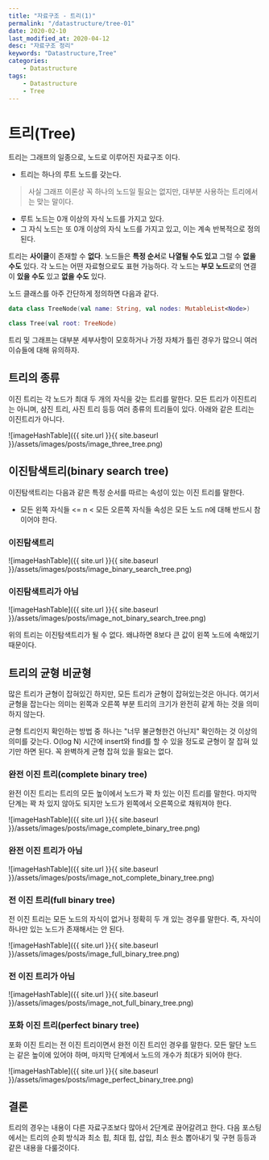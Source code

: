 ```yaml
---
title: "자료구조 - 트리(1)"
permalink: "/datastructure/tree-01"
date: 2020-02-10
last_modified_at: 2020-04-12
desc: "자료구조 정리"
keywords: "Datastructure,Tree"
categories: 
    - Datastructure
tags: 
    - Datastructure 
    - Tree
---
```


# 트리(Tree)

트리는 그래프의 일종으로, 노드로 이루어진 자료구조 이다.

* 트리는 하나의 루트 노드를 갖는다. 
> 사실 그래프 이론상 꼭 하나의 노드일 필요는 없지만, 대부분 사용하는 트리에서는 맞는 말이다.
* 루트 노드는 0개 이상의 자식 노드를 가지고 있다.
* 그 자식 노드는 또 0개 이상의 자식 노드를 가지고 있고, 이는 계속 반복적으로 정의 된다.

트리는 <b>사이클</b>이 존재할 수 <b>없다</b>. 노드들은 <b>특정 순서</b>로 <b>나열될 수도 있고</b> 그럴 수 <b>없을 수도</b> 있다. 각 노드는 어떤 자료형으로도 표현 가능하다. 각 노드는 <b>부모 노드</b>로의 연결이 <b>있을 수도</b> 있고 <b>없을 수도</b> 있다.

노드 클래스를 아주 간단하게 정의하면 다음과 같다.

```kotlin
data class TreeNode(val name: String, val nodes: MutableList<Node>)
```

```kotlin
class Tree(val root: TreeNode)
```

트리 및 그래프는 대부분 세부사항이 모호하거나 가정 자체가 틀린 경우가 많으니 여러 이슈들에 대해 유의하자.

## 트리의 종류

이진 트리는 각 노드가 최대 두 개의 자식을 갖는 트리를 말한다. 모든 트리가 이진트리는 아니며, 삼진 트리, 사진 트리 등등 여러 종류의 트리들이 있다. 아래와 같은 트리는 이진트리가 아니다.

![imageHashTable]({{ site.url }}{{ site.baseurl }}/assets/images/posts/image_three_tree.png)

## 이진탐색트리(binary search tree)

이진탐색트리는 다음과 같은 특정 순서를 따르는 속성이 있는 이진 트리를 말한다.

* 모든 왼쪽 자식들 <= n < 모든 오른쪽 자식들 속성은 모든 노드 n에 대해 반드시 참이어야 한다.

### 이진탐색트리

![imageHashTable]({{ site.url }}{{ site.baseurl }}/assets/images/posts/image_binary_search_tree.png)

### 이진탐색트리가 아님

![imageHashTable]({{ site.url }}{{ site.baseurl }}/assets/images/posts/image_not_binary_search_tree.png)

위의 트리는 이진탐색트리가 될 수 없다. 왜냐하면 8보다 큰 값이 왼쪽 노드에 속해있기 때문이다.

## 트리의 균형 비균형

많은 트리가 균형이 잡혀있긴 하지만, 모든 트리가 균형이 잡혀있는것은 아니다. 여기서 균형을 잡는다는 의미는 왼쪽과 오른쪽 부분 트리의 크기가 완전히 같게 하는 것을 의미하지 않는다.

균형 트리인지 확인하는 방법 중 하나는 "너무 불균형한건 아닌지" 확인하는 것 이상의 의미를 갖는다. O(log N) 시간에 insert와 find를 할 수 있을 정도로 균형이 잘 잡혀 있기만 하면 된다. 꼭 완벽하게 균형 잡혀 있을 필요는 없다.

### 완전 이진 트리(complete binary tree)

완전 이진 트리는 트리의 모든 높이에서 노드가 꽉 차 있는 이진 트리를 말한다. 마지막 단계는 꽉 차 있지 않아도 되지만 노드가 왼쪽에서 오른쪽으로 채워져야 한다.

![imageHashTable]({{ site.url }}{{ site.baseurl }}/assets/images/posts/image_complete_binary_tree.png)

### 완전 이진 트리가 아님

![imageHashTable]({{ site.url }}{{ site.baseurl }}/assets/images/posts/image_not_complete_binary_tree.png)

### 전 이진 트리(full binary tree)

전 이진 트리는 모든 노드의 자식이 없거나 정확히 두 개 있는 경우를 말한다. 즉, 자식이 하나만 있는 노드가 존재해서는 안 된다.

![imageHashTable]({{ site.url }}{{ site.baseurl }}/assets/images/posts/image_full_binary_tree.png)

### 전 이진 트리가 아님

![imageHashTable]({{ site.url }}{{ site.baseurl }}/assets/images/posts/image_not_full_binary_tree.png)

### 포화 이진 트리(perfect binary tree)

포화 이진 트리는 전 이진 트리이면서 완전 이진 트리인 경우를 말한다. 모든 말단 노드는 같은 높이에 있어야 하며, 마지막 단계에서 노드의 개수가 최대가 되어야 한다.

![imageHashTable]({{ site.url }}{{ site.baseurl }}/assets/images/posts/image_perfect_binary_tree.png)


## 결론

트리의 경우는 내용이 다른 자료구조보다 많아서 2단계로 끊어갈려고 한다. 다음 포스팅에서는 트리의 순회 방식과 최소 힙, 최대 힙, 삽입, 최소 원소 뽑아내기 및 구현 등등과 같은 내용을 다룰것이다.